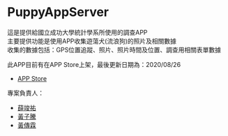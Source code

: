 # PuppyAppServer

這是提供給國立成功大學統計學系所使用的調查APP  
主要提供功能是使用APP收集遊蕩犬(流浪狗)的照片及相關數據  
收集的數據包括：GPS位置追蹤、照片、照片時間及位置、調查用相關表單數據  
 
此APP目前有在APP Store上架，最後更新日期為：2020/08/26
- [APP Store](https://apps.apple.com/tw/app/%E9%81%8A%E8%95%A9%E7%8A%AC%E8%AA%BF%E6%9F%A5/id1525990578)

專案負責人：
- [薛竣祐](https://github.com/HaXAlvin)
- [黃子騰](https://github.com/EriaWist)
- [黃傳霖](https://github.com/PASSahchuan)

